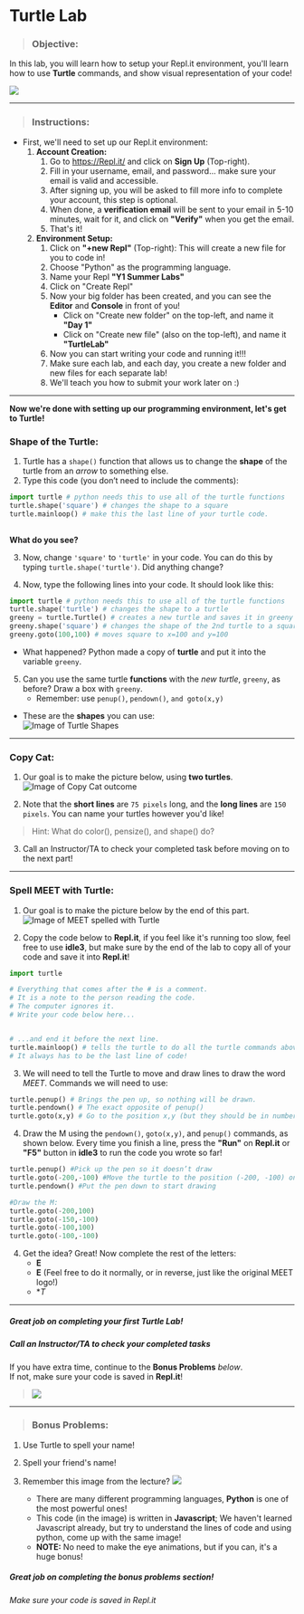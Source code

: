 # Turtle Lab

> ### Objective: 
In this lab, you will learn how to setup your Repl.it environment, you'll learn how to use **Turtle** commands, and show visual representation of your code!




[![](https://ecsdtech.com/images/Intro-Prog/Ch3/rect-turtle.gif)]()




---
>### Instructions:
* First, we'll need to set up our Repl.it environment:
    1. **Account Creation:**
        1. Go to https://Repl.it/ and click on **Sign Up** (Top-right).
        1. Fill in your username, email, and password... make sure your email is valid and accessible.
        1. After signing up, you will be asked to fill more info to complete your account, this step is optional.
        1. When done, a **verification email** will be sent to your email in 5-10 minutes, wait for it, and click on **"Verify"** when you get the email.
        1. That's it!
    1. **Environment Setup:**
        1. Click on **"+new Repl"** (Top-right): This will create a new file for you to code in!
        1. Choose "Python" as the programming language.
        1. Name your Repl **"Y1 Summer Labs"**
        1. Click on "Create Repl"
        1. Now your big folder has been created, and you can see the **Editor** and **Console** in front of you!
            - Click on "Create new folder" on the top-left, and name it **"Day 1"**
            - Click on "Create new file" (also on the top-left), and name it **"TurtleLab"**
        1. Now you can start writing your code and running it!!!
        1. Make sure each lab, and each day, you create a new folder and new files for each separate lab!
        1. We'll teach you how to submit your work later on :)


---
**Now we're done with setting up our programming environment, let's get to Turtle!**

### Shape of the Turtle: 
1. Turtle has a `shape()` function that allows us to change the **shape** of the turtle from an *arrow* to something else. 
1. Type this code (you don’t need to include the comments):
```python
import turtle # python needs this to use all of the turtle functions
turtle.shape('square') # changes the shape to a square
turtle.mainloop() # make this the last line of your turtle code.
    
```
**What do you see?**

3. Now, change `'square'` to `'turtle'` in your code. You can do this by typing `turtle.shape('turtle')`.  Did anything change?

4. Now, type the following lines into your code. It should look like this:

```python
import turtle # python needs this to use all of the turtle functions
turtle.shape('turtle') # changes the shape to a turtle
greeny = turtle.Turtle() # creates a new turtle and saves it in greeny variable.
greeny.shape('square') # changes the shape of the 2nd turtle to a square
greeny.goto(100,100) # moves square to x=100 and y=100
```
- What happened?  Python made a copy of **turtle** and put it into the variable `greeny`.

5. Can you use the same turtle **functions** with the *new turtle*, `greeny`, as before? Draw a box with `greeny`.  
    - Remember: use `penup()`, `pendown()`, `and goto(x,y)`


- These are the **shapes** you can use:  
![Image of Turtle Shapes](https://github.com/meet-projects/Y1-Summer-Labs/blob/master/TurtleShapes.png)
---
### Copy Cat: 
1. Our goal is to make the picture below, using **two turtles**.
![Image of Copy Cat outcome](https://lh4.googleusercontent.com/ykhbjCdVwh8eHFxlphI9prJbFpNiLn9luPZicTQwI7NBs9b7baNsj9sPBFdihEFmyZPqpqS6RDS7a84yrISyCCSNcnWA7_j_OtO26bLVqBhg7qnGCYOeJCdY19CAFIGhNcYt1E8)

2. Note that the **short lines** are `75 pixels` long, and the **long lines** are `150 pixels`. You can name your turtles however you'd like!

> Hint: What do color(), pensize(), and shape() do?

3. Call an Instructor/TA to check your completed task before moving on to the next part!

---

### Spell MEET with Turtle: 
1. Our goal is to make the picture below by the end of this part.
![Image of MEET spelled with Turtle](https://lh6.googleusercontent.com/FNxs9tykGwRH9nRERleBnkIXmXCCdTGkNxju2yebYvrtArkfjmLCQaXsJ7bcj9z4bGSjmC_abCzcrSInYjrj3b8tVzZyuqk3ftgGpk8D1hc03ia7J16ojcxd1M2zcDyHa9yEGYE)

2. Copy the code below to **Repl.it**, if you feel like it's running too slow, feel free to use **idle3**, but make sure by the end of the lab to copy all of your code and save it into **Repl.it**!

```python
import turtle 

# Everything that comes after the # is a comment.
# It is a note to the person reading the code.
# The computer ignores it.
# Write your code below here...


# ...and end it before the next line.
turtle.mainloop() # tells the turtle to do all the turtle commands above it and paint it on the screen.
# It always has to be the last line of code!
```

3. We will need to tell the Turtle to move and draw lines to draw the word *MEET*. Commands we will need to use:
```python
turtle.penup() # Brings the pen up, so nothing will be drawn.
turtle.pendown() # The exact opposite of penup()
turtle.goto(x,y) # Go to the position x,y (but they should be in numbers instead)
```

4. Draw the M using the `pendown()`, `goto(x,y)`, and `penup()` commands, as shown below.  Every time you finish a line, press the **"Run"** on **Repl.it** or **"F5"** button in **idle3** to run the code you wrote so far!
```python
turtle.penup() #Pick up the pen so it doesn’t draw
turtle.goto(-200,-100) #Move the turtle to the position (-200, -100) on the screen
turtle.pendown() #Put the pen down to start drawing

#Draw the M:
turtle.goto(-200,100) 
turtle.goto(-150,-100) 
turtle.goto(-100,100)
turtle.goto(-100,-100) 
```
4. Get the idea? Great! Now complete the rest of the letters:
    - **E**
    - **E** (Feel free to do it normally, or in reverse, just like the original MEET logo!)
    - **T*

---
##### Great job on completing your first Turtle Lab!
##### Call an Instructor/TA to check your completed tasks
 

If you have extra time, continue to the **Bonus Problems** *below*.  
If not, make sure your code is saved in **Repl.it**!


> [![](https://www.vivaxsolutions.com/images/turtle-11.gif)]()




---
> ### Bonus Problems:

1. Use Turtle to spell your name!

1. Spell your friend's name!

1. Remember this image from the lecture? 
[![](https://lh4.googleusercontent.com/GPfF_OuZ4soVCwKDxBTBP5gX-m3-fKVxA31TcyGcSu_3M9fzFFLoGmoznudFVHM74VyVP6GT-Cb2gNXa9_V24hu2alIci1_TtamKgEQiZ8gm-tsa1vpgMHKRGyP657m8el4wQhACMw)]()
    - There are many different programming languages, **Python** is one of the most powerful ones!
    - This code (in the image) is written in **Javascript**; We haven't learned Javascript already, but try to understand the lines of code and using python, come up with the same image!
    - **NOTE:** No need to make the eye animations, but if you can, it's a huge bonus!

##### Great job on completing the bonus problems section!  
###### Make sure your code is saved in Repl.it
